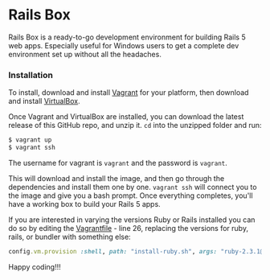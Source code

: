 Rails Box
=============================

Rails Box is a ready-to-go development environment for building Rails 5 web apps. Especially useful for Windows users to get a complete dev environment set up without all the headaches.

### Installation

To install, download and install [Vagrant](https://www.vagrantup.com/downloads.html) for your platform, then download and install [VirtualBox](http://virtualbox.org/).

Once Vagrant and VirtualBox are installed, you can download the latest release of this GitHub repo, and unzip it. `cd` into the unzipped folder and run:

```bash
$ vagrant up
$ vagrant ssh
```

The username for vagrant is `vagrant` and the password is `vagrant`. 

This will download and install the image, and then go through the dependencies and install them one by one. `vagrant ssh` will connect you to the image and give you a bash prompt. Once everything completes, you'll have a working box to build your Rails 5 apps.

If you are interested in varying the versions Ruby or Rails installed you can do so by editing the [Vagrantfile](https://github.com/simonbrazell/rails_box/blob/master/Vagrantfile) - line 26, replacing the versions for ruby, rails, or bundler with something else:

```ruby
config.vm.provision :shell, path: "install-ruby.sh", args: "ruby-2.3.1@rails5.0.0.1 bundler:1.12.5 rails:5.0.0.1", privileged: false
```
Happy coding!!!
